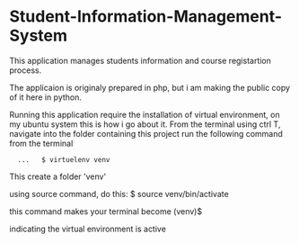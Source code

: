 # Student-Information-Management-System
This application manages students information and course registartion process.

The applicaion is originaly prepared in php, but i am making the public copy of it here in python.

Running this application require the installation of virtual environment, on my ubuntu system this is how i go about it.
From the terminal using ctrl T, navigate into the folder containing this project run the following command from the terminal
      
      ...   $ virtuelenv venv

This create a folder 'venv'

using source command, do this: $ source venv/bin/activate

this command makes your terminal become (venv)$ 

indicating the virtual environment is active
